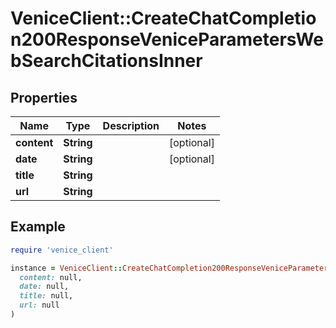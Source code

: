# VeniceClient::CreateChatCompletion200ResponseVeniceParametersWebSearchCitationsInner

## Properties

| Name | Type | Description | Notes |
| ---- | ---- | ----------- | ----- |
| **content** | **String** |  | [optional] |
| **date** | **String** |  | [optional] |
| **title** | **String** |  |  |
| **url** | **String** |  |  |

## Example

```ruby
require 'venice_client'

instance = VeniceClient::CreateChatCompletion200ResponseVeniceParametersWebSearchCitationsInner.new(
  content: null,
  date: null,
  title: null,
  url: null
)
```

